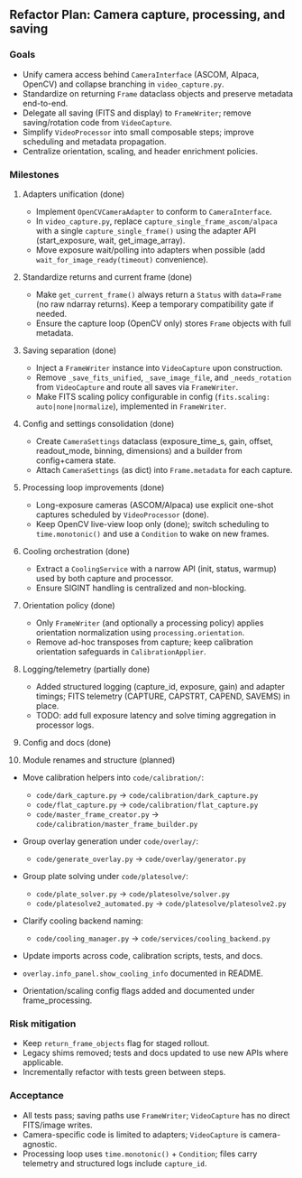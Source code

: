 ## Refactor Plan: Camera capture, processing, and saving

### Goals
- Unify camera access behind `CameraInterface` (ASCOM, Alpaca, OpenCV) and collapse branching in `video_capture.py`.
- Standardize on returning `Frame` dataclass objects and preserve metadata end-to-end.
- Delegate all saving (FITS and display) to `FrameWriter`; remove saving/rotation code from `VideoCapture`.
- Simplify `VideoProcessor` into small composable steps; improve scheduling and metadata propagation.
- Centralize orientation, scaling, and header enrichment policies.

### Milestones
1) Adapters unification (done)
   - Implement `OpenCVCameraAdapter` to conform to `CameraInterface`.
   - In `video_capture.py`, replace `capture_single_frame_ascom/alpaca` with a single `capture_single_frame()` using the adapter API (start_exposure, wait, get_image_array).
   - Move exposure wait/polling into adapters when possible (add `wait_for_image_ready(timeout)` convenience).

2) Standardize returns and current frame (done)
   - Make `get_current_frame()` always return a `Status` with `data=Frame` (no raw ndarray returns). Keep a temporary compatibility gate if needed.
   - Ensure the capture loop (OpenCV only) stores `Frame` objects with full metadata.

3) Saving separation (done)
   - Inject a `FrameWriter` instance into `VideoCapture` upon construction.
   - Remove `_save_fits_unified`, `_save_image_file`, and `_needs_rotation` from `VideoCapture` and route all saves via `FrameWriter`.
   - Make FITS scaling policy configurable in config (`fits.scaling: auto|none|normalize`), implemented in `FrameWriter`.

4) Config and settings consolidation (done)
   - Create `CameraSettings` dataclass (exposure_time_s, gain, offset, readout_mode, binning, dimensions) and a builder from config+camera state.
   - Attach `CameraSettings` (as dict) into `Frame.metadata` for each capture.

5) Processing loop improvements (done)
   - Long-exposure cameras (ASCOM/Alpaca) use explicit one-shot captures scheduled by `VideoProcessor` (done).
   - Keep OpenCV live-view loop only (done); switch scheduling to `time.monotonic()` and use a `Condition` to wake on new frames.

6) Cooling orchestration (done)
   - Extract a `CoolingService` with a narrow API (init, status, warmup) used by both capture and processor.
   - Ensure SIGINT handling is centralized and non-blocking.

7) Orientation policy (done)
   - Only `FrameWriter` (and optionally a processing policy) applies orientation normalization using `processing.orientation`.
   - Remove ad-hoc transposes from capture; keep calibration orientation safeguards in `CalibrationApplier`.

8) Logging/telemetry (partially done)
   - Added structured logging (capture_id, exposure, gain) and adapter timings; FITS telemetry (CAPTURE, CAPSTRT, CAPEND, SAVEMS) in place.
   - TODO: add full exposure latency and solve timing aggregation in processor logs.

9) Config and docs (done)
10) Module renames and structure (planned)
   - Move calibration helpers into `code/calibration/`:
     - `code/dark_capture.py` → `code/calibration/dark_capture.py`
     - `code/flat_capture.py` → `code/calibration/flat_capture.py`
     - `code/master_frame_creator.py` → `code/calibration/master_frame_builder.py`
   - Group overlay generation under `code/overlay/`:
     - `code/generate_overlay.py` → `code/overlay/generator.py`
   - Group plate solving under `code/platesolve/`:
     - `code/plate_solver.py` → `code/platesolve/solver.py`
     - `code/platesolve2_automated.py` → `code/platesolve/platesolve2.py`
   - Clarify cooling backend naming:
     - `code/cooling_manager.py` → `code/services/cooling_backend.py`
   - Update imports across code, calibration scripts, tests, and docs.

   - `overlay.info_panel.show_cooling_info` documented in README.
   - Orientation/scaling config flags added and documented under frame_processing.

### Risk mitigation
- Keep `return_frame_objects` flag for staged rollout.
- Legacy shims removed; tests and docs updated to use new APIs where applicable.
- Incrementally refactor with tests green between steps.

### Acceptance
- All tests pass; saving paths use `FrameWriter`; `VideoCapture` has no direct FITS/image writes.
- Camera-specific code is limited to adapters; `VideoCapture` is camera-agnostic.
- Processing loop uses `time.monotonic()` + `Condition`; files carry telemetry and structured logs include `capture_id`.


